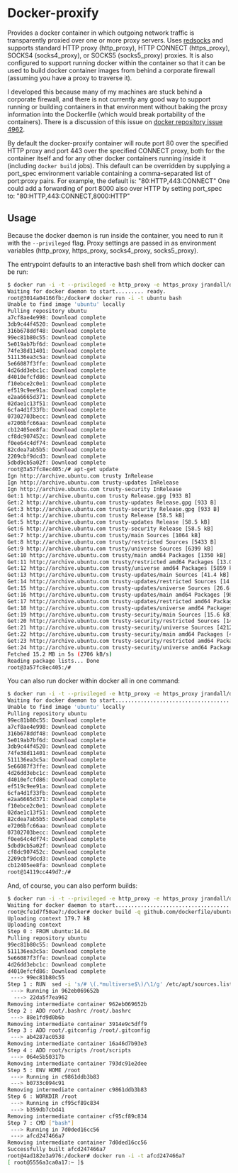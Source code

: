 Docker-proxify
==============

Provides a docker container in which outgoing network traffic is transparently proxied over one or more proxy servers. Uses [redsocks](https://github.com/wtsi-hgi/redsocks) and supports standard HTTP proxy (http_proxy), HTTP CONNECT (https_proxy), SOCKS4 (socks4_proxy), or SOCKS5 (socks5_proxy) proxies. It is also configured to support running docker within the container so that it can be used to build docker container images from behind a corporate firewall (assuming you have a proxy to traverse it). 

I developed this because many of my machines are stuck behind a corporate firewall, and there is not currently any good way to support running or building containers in that environment without baking the proxy information into the Dockerfile (which would break portability of the containers). There is a discussion of this issue on [docker repository issue 4962](https://github.com/dotcloud/docker/issues/4962). 

By default the docker-proxify container will route port 80 over the specified HTTP proxy and port 443 over the specified CONNECT proxy, both for the container itself and for any other docker containers running inside it (including `docker build` jobs). This default can be overridden by supplying a port_spec environment variable containing a comma-separated list of port:proxy pairs. For example, the default is: "80:HTTP,443:CONNECT"
One could add a forwarding of port 8000 also over HTTP by setting port_spec to: "80:HTTP,443:CONNECT,8000:HTTP"

Usage
-----
Because the docker daemon is run inside the container, you need to run it with the `--privileged` flag. Proxy settings are passed in as environment variables (http_proxy, https_proxy, socks4_proxy, socks5_proxy). 

The entrypoint defaults to an interactive bash shell from which docker can be run:
```bash
$ docker run -i -t --privileged -e http_proxy -e https_proxy jrandall/docker-proxify
Waiting for docker daemon to start......... ready.
root@3014a04166fb:/docker# docker run -i -t ubuntu bash
Unable to find image 'ubuntu' locally
Pulling repository ubuntu
a7cf8ae4e998: Download complete
3db9c44f4520: Download complete
316b678ddf48: Download complete
99ec81b80c55: Download complete
5e019ab7bf6d: Download complete
74fe38d11401: Download complete
511136ea3c5a: Download complete
5e66087f3ffe: Download complete
4d26dd3ebc1c: Download complete
d4010efcfd86: Download complete
f10ebce2c0e1: Download complete
ef519c9ee91a: Download complete
e2aa6665d371: Download complete
02dae1c13f51: Download complete
6cfa4d1f33fb: Download complete
07302703becc: Download complete
e7206bfc66aa: Download complete
cb12405ee8fa: Download complete
cf8dc907452c: Download complete
f0ee64c4df74: Download complete
82cdea7ab5b5: Download complete
2209cbf9dcd3: Download complete
5dbd9cb5a02f: Download complete
root@3a57fc8ec405:/# apt-get update
Ign http://archive.ubuntu.com trusty InRelease
Ign http://archive.ubuntu.com trusty-updates InRelease
Ign http://archive.ubuntu.com trusty-security InRelease
Get:1 http://archive.ubuntu.com trusty Release.gpg [933 B]
Get:2 http://archive.ubuntu.com trusty-updates Release.gpg [933 B]
Get:3 http://archive.ubuntu.com trusty-security Release.gpg [933 B]
Get:4 http://archive.ubuntu.com trusty Release [58.5 kB]
Get:5 http://archive.ubuntu.com trusty-updates Release [58.5 kB]
Get:6 http://archive.ubuntu.com trusty-security Release [58.5 kB]
Get:7 http://archive.ubuntu.com trusty/main Sources [1064 kB]
Get:8 http://archive.ubuntu.com trusty/restricted Sources [5433 B]
Get:9 http://archive.ubuntu.com trusty/universe Sources [6399 kB]
Get:10 http://archive.ubuntu.com trusty/main amd64 Packages [1350 kB]
Get:11 http://archive.ubuntu.com trusty/restricted amd64 Packages [13.0 kB]
Get:12 http://archive.ubuntu.com trusty/universe amd64 Packages [5859 kB]
Get:13 http://archive.ubuntu.com trusty-updates/main Sources [41.4 kB]
Get:14 http://archive.ubuntu.com trusty-updates/restricted Sources [14 B]
Get:15 http://archive.ubuntu.com trusty-updates/universe Sources [26.6 kB]
Get:16 http://archive.ubuntu.com trusty-updates/main amd64 Packages [98.0 kB]
Get:17 http://archive.ubuntu.com trusty-updates/restricted amd64 Packages [14 B]
Get:18 http://archive.ubuntu.com trusty-updates/universe amd64 Packages [67.1 kB]
Get:19 http://archive.ubuntu.com trusty-security/main Sources [15.6 kB]
Get:20 http://archive.ubuntu.com trusty-security/restricted Sources [14 B]
Get:21 http://archive.ubuntu.com trusty-security/universe Sources [4212 B]
Get:22 http://archive.ubuntu.com trusty-security/main amd64 Packages [49.4 kB]
Get:23 http://archive.ubuntu.com trusty-security/restricted amd64 Packages [14 B]
Get:24 http://archive.ubuntu.com trusty-security/universe amd64 Packages [17.7 kB]
Fetched 15.2 MB in 5s (2706 kB/s)
Reading package lists... Done
root@3a57fc8ec405:/# 
```

You can also run docker within docker all in one command: 
```bash
$ docker run -i -t --privileged -e http_proxy -e https_proxy jrandall/docker-proxify docker run -i -t ubuntu bash
Waiting for docker daemon to start........................................ ready.
Unable to find image 'ubuntu' locally
Pulling repository ubuntu
99ec81b80c55: Download complete
a7cf8ae4e998: Download complete
316b678ddf48: Download complete
5e019ab7bf6d: Download complete
3db9c44f4520: Download complete
74fe38d11401: Download complete
511136ea3c5a: Download complete
5e66087f3ffe: Download complete
4d26dd3ebc1c: Download complete
d4010efcfd86: Download complete
ef519c9ee91a: Download complete
6cfa4d1f33fb: Download complete
e2aa6665d371: Download complete
f10ebce2c0e1: Download complete
02dae1c13f51: Download complete
82cdea7ab5b5: Download complete
e7206bfc66aa: Download complete
07302703becc: Download complete
f0ee64c4df74: Download complete
5dbd9cb5a02f: Download complete
cf8dc907452c: Download complete
2209cbf9dcd3: Download complete
cb12405ee8fa: Download complete
root@14119cc449d7:/# 
```

And, of course, you can also perform builds: 
```bash
$ docker run -i -t --privileged -e http_proxy -e https_proxy jrandall/docker-proxify
Waiting for docker daemon to start........................................ ready.
root@cfe1d7f50ae7:/docker# docker build -q github.com/dockerfile/ubuntu
Uploading context 179.7 kB
Uploading context
Step 0 : FROM ubuntu:14.04
Pulling repository ubuntu
99ec81b80c55: Download complete
511136ea3c5a: Download complete
5e66087f3ffe: Download complete
4d26dd3ebc1c: Download complete
d4010efcfd86: Download complete
 ---> 99ec81b80c55
Step 1 : RUN  sed -i 's/# \(.*multiverse$\)/\1/g' /etc/apt/sources.list &&  apt-get update &&  apt-get -y upgrade &&  apt-get install -y build-essential &&  apt-get install -y software-properties-common &&  apt-get install -y byobu curl git htop man unzip vim wget
 ---> Running in 962eb069652b
  ---> 22da5f7ea962
Removing intermediate container 962eb069652b
Step 2 : ADD root/.bashrc /root/.bashrc
 ---> 88e1fd9d0b6b
Removing intermediate container 3914e9c5dff9
Step 3 : ADD root/.gitconfig /root/.gitconfig
 ---> ab4287ac0538
Removing intermediate container 16a46d7b93e3
Step 4 : ADD root/scripts /root/scripts
 ---> 064e5b50317b
Removing intermediate container 793dc91e2dee
Step 5 : ENV HOME /root
 ---> Running in c9861ddb3b83
 ---> b0733c094c91
Removing intermediate container c9861ddb3b83
Step 6 : WORKDIR /root
 ---> Running in cf95cf89c834
 ---> b359db7cbd41
Removing intermediate container cf95cf89c834
Step 7 : CMD ["bash"]
 ---> Running in 7d0ded16cc56
 ---> afcd247466a7
Removing intermediate container 7d0ded16cc56
Successfully built afcd247466a7
root@4ad182e3a976:/docker# docker run -i -t afcd247466a7
[ root@5556a3ca0a17:~ ]$
```

